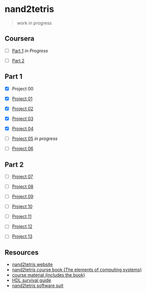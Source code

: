 # nand2tetris

> work in progress

## Coursera

- [ ] [Part 1](https://www.coursera.org/learn/build-a-computer) *in Progress*
- [ ] [Part 2](https://www.coursera.org/learn/nand2tetris2)


## Part 1

- [x] Project 00
- [x] [Project 01](https://www.nand2tetris.org/project01)
- [x] [Project 02](https://www.nand2tetris.org/project02)
- [x] [Project 03](https://www.nand2tetris.org/project03)
- [x] [Project 04](https://www.nand2tetris.org/project04)
- [ ] [Project 05](https://www.nand2tetris.org/project05) *in progress*
- [ ] [Project 06](https://www.nand2tetris.org/project06)



## Part 2

- [ ] [Project 07]()
- [ ] [Project 08]()
- [ ] [Project 09]()
- [ ] [Project 10]()
- [ ] [Project 11]()
- [ ] [Project 12]()
- [ ] [Project 13]()



## Resources

- [nand2tetris website](http://www.nand2tetris.org)
- [nand2tetris course book (The elements of computing systems)](http://nand2tetris.org/book.php)
- [course material (includes the book)](http://nand2tetris.org/course.php)
- [HDL survival guide](http://www.nand2tetris.org/software/HDL%20Survival%20Guide.html)
- [nand2tetris software suit](http://www.nand2tetris.org/software.php)


